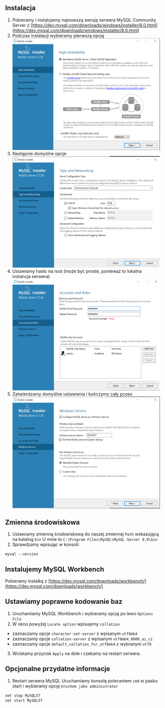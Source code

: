 ## Instalacja

1. Pobieramy i instalujemy najnowszą wersję serwera MySQL Community Server z [https://dev.mysql.com/downloads/windows/installer/8.0.html](https://dev.mysql.com/downloads/windows/installer/8.0.html)
2. Podczas instalacji wybieramy pierwszą opcję
    ![.images/1.png](.images/1.png)
3. Następnie domyślne opcje
    ![.images/2.png](.images/2.png)
4. Ustawiamy hasło na root (może być proste, ponieważ to lokalna instancja serwera)
    ![.images/3.png](.images/3.png)
5. Zatwierdzamy domyślne ustawienia i kończymy cały pcoes
    ![.images/4.png](.images/4.png)

## Zmienna środowiskowa
1. Ustawiamy zmienną środowiskową do naszej zmiennej `Path` wskazującą na katalog `bin`
U mnie to `C:\Program Files\MySQL\MySQL Server 8.0\bin`
2. Sprawdzamy wpisując w konsoli:
```
mysql --version
```

## Instalujemy MySQL Workbench

Pobieramy instalkę z [https://dev.mysql.com/downloads/workbench/](https://dev.mysql.com/downloads/workbench/)

## Ustawiamy poprawne kodowanie baz
1. Uruchamiamy MySQL Workbench i wybieramy opcję po lewo `Options File`
2. W okno powyżej `Locate option` wpisujemy `collation`
* zaznaczamy opcje `character-set-server` z wpisanym `utf8mb4`
* zaznaczamy opcje `collation-server` z wpisanym `utf8mb4_0900_ai_ci`
* zaznaczamy opcje `default_collation_for_utf8mb4` z wybranym `utf8`
3. Wciskamy przycisk `Apply` na dole i czekamy na restart serwera.


## Opcjonalne przydatne informacje

1. Restart serwera MySQL
Uruchamiamy konsolę poleceniem `cmd` w pasku start i wybieramy opcję `Uruchom jako administrator`
```
net stop MySQL57
net start MySQL57
```
